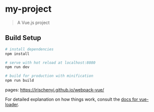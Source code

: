 # my-project

> A Vue.js project

## Build Setup

``` bash
# install dependencies
npm install

# serve with hot reload at localhost:8080
npm run dev

# build for production with minification
npm run build
```
pages: https://irischenyi.github.io/webpack-vue/

For detailed explanation on how things work, consult the [docs for vue-loader](http://vuejs.github.io/vue-loader).

